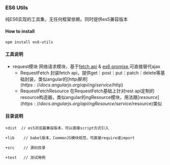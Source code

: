 ### ES6 Utils
纯ES6实现的工具集，无任何框架依赖。同时提供es5兼容版本


#### How to install

```bash
npm install es6-utils
```

#### 工具说明

* request模块 网络请求模块，基于[fetch api](https://fetch.spec.whatwg.org/) & [es6 promise](https://developer.mozilla.org/en-US/docs/Web/JavaScript/Reference/Global_Objects/Promise),可直接替代ajax
	* RequestFetch 封装fetch api，提供get｜post｜put｜patch｜delete等基础封装，类似angular的[$http服务](https://docs.angularjs.org/api/ng/service/$http)
	* RequestFetchResource 在RequestFetch基础上针对rest api定制的resource构造器，类似angular的ngResource模块，用法跟[$resource](https://docs.angularjs.org/api/ngResource/service/$resource)类似


#### 目录说明
	+dist  // es5浏览器兼容版本，可以直接script方式引入
	
	+lib	// babel版本，CommonJS模块规范，可直接require或import
	
	+src	// 源码目录
	
	+test	// 测试用例
	
